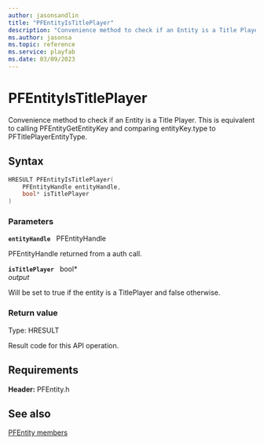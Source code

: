```yaml
---
author: jasonsandlin
title: "PFEntityIsTitlePlayer"
description: "Convenience method to check if an Entity is a Title Player. This is equivalent to calling PFEntityGetEntityKey and comparing entityKey.type to PFTitlePlayerEntityType."
ms.author: jasonsa
ms.topic: reference
ms.service: playfab
ms.date: 03/09/2023
---
```


# PFEntityIsTitlePlayer  

Convenience method to check if an Entity is a Title Player. This is equivalent to calling PFEntityGetEntityKey and comparing entityKey.type to PFTitlePlayerEntityType.  

## Syntax  
  
```cpp
HRESULT PFEntityIsTitlePlayer(  
    PFEntityHandle entityHandle,  
    bool* isTitlePlayer  
)  
```  
  
### Parameters  
  
**`entityHandle`** &nbsp; PFEntityHandle  
  
PFEntityHandle returned from a auth call.  
  
**`isTitlePlayer`** &nbsp; bool*  
*output*  
  
Will be set to true if the entity is a TitlePlayer and false otherwise.  
  
  
### Return value
Type: HRESULT
  
Result code for this API operation.
  
  
## Requirements  
  
**Header:** PFEntity.h
  
## See also  
[PFEntity members](../pfentity_members.md)  

  
  
